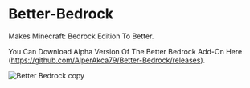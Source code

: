 # Better-Bedrock
Makes Minecraft: Bedrock Edition To Better.


You Can Download Alpha Version Of The Better Bedrock Add-On Here (https://github.com/AlperAkca79/Better-Bedrock/releases).

![Better Bedrock copy](https://user-images.githubusercontent.com/91411319/179408280-445d60b4-965a-4190-bb4b-5a354a906691.png)
